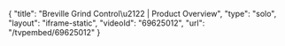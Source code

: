 {
    "title": "Breville Grind Control\u2122 | Product Overview",
    "type": "solo",
    "layout": "iframe-static",
    "videoId": "69625012",
    "url": "\/tvpembed\/69625012"
}